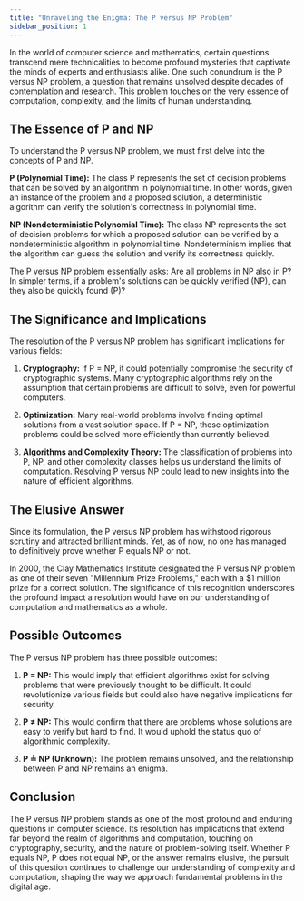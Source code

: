 ```yaml
---
title: "Unraveling the Enigma: The P versus NP Problem"
sidebar_position: 1
---
```


In the world of computer science and mathematics, certain questions transcend mere technicalities to become profound mysteries that captivate the minds of experts and enthusiasts alike. One such conundrum is the P versus NP problem, a question that remains unsolved despite decades of contemplation and research. This problem touches on the very essence of computation, complexity, and the limits of human understanding.

## The Essence of P and NP

To understand the P versus NP problem, we must first delve into the concepts of P and NP.

**P (Polynomial Time):** The class P represents the set of decision problems that can be solved by an algorithm in polynomial time. In other words, given an instance of the problem and a proposed solution, a deterministic algorithm can verify the solution's correctness in polynomial time.

**NP (Nondeterministic Polynomial Time):** The class NP represents the set of decision problems for which a proposed solution can be verified by a nondeterministic algorithm in polynomial time. Nondeterminism implies that the algorithm can guess the solution and verify its correctness quickly.

The P versus NP problem essentially asks: Are all problems in NP also in P? In simpler terms, if a problem's solutions can be quickly verified (NP), can they also be quickly found (P)?

## The Significance and Implications

The resolution of the P versus NP problem has significant implications for various fields:

1. **Cryptography:** If P = NP, it could potentially compromise the security of cryptographic systems. Many cryptographic algorithms rely on the assumption that certain problems are difficult to solve, even for powerful computers.

2. **Optimization:** Many real-world problems involve finding optimal solutions from a vast solution space. If P = NP, these optimization problems could be solved more efficiently than currently believed.

3. **Algorithms and Complexity Theory:** The classification of problems into P, NP, and other complexity classes helps us understand the limits of computation. Resolving P versus NP could lead to new insights into the nature of efficient algorithms.

## The Elusive Answer

Since its formulation, the P versus NP problem has withstood rigorous scrutiny and attracted brilliant minds. Yet, as of now, no one has managed to definitively prove whether P equals NP or not.

In 2000, the Clay Mathematics Institute designated the P versus NP problem as one of their seven "Millennium Prize Problems," each with a $1 million prize for a correct solution. The significance of this recognition underscores the profound impact a resolution would have on our understanding of computation and mathematics as a whole.

## Possible Outcomes

The P versus NP problem has three possible outcomes:

1. **P = NP:** This would imply that efficient algorithms exist for solving problems that were previously thought to be difficult. It could revolutionize various fields but could also have negative implications for security.

2. **P ≠ NP:** This would confirm that there are problems whose solutions are easy to verify but hard to find. It would uphold the status quo of algorithmic complexity.

3. **P ≟ NP (Unknown):** The problem remains unsolved, and the relationship between P and NP remains an enigma.

## Conclusion

The P versus NP problem stands as one of the most profound and enduring questions in computer science. Its resolution has implications that extend far beyond the realm of algorithms and computation, touching on cryptography, security, and the nature of problem-solving itself. Whether P equals NP, P does not equal NP, or the answer remains elusive, the pursuit of this question continues to challenge our understanding of complexity and computation, shaping the way we approach fundamental problems in the digital age.
